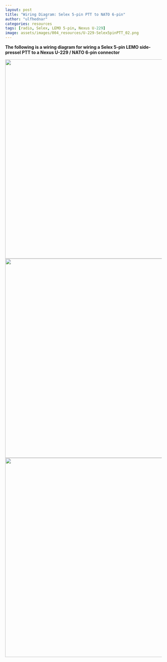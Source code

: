```yaml
---
layout: post
title: "Wiring Diagram: Selex 5-pin PTT to NATO 6-pin"
author: "ulfhednar"
categories: resources
tags: [radio, Selex, LEMO 5-pin, Nexus U-229]
image: assets/images/004_resources/U-229-Selex5pinPTT_02.png
---
```



**The following is a wiring diagram for wiring a Selex 5-pin LEMO side-pressel PTT to a Nexus U-229 / NATO 6-pin connector**


<div class="image-thumbnail">
	<a href="{{site.baseurl}}assets/images/004_resources/U-229-Selex5pinPTT.png">
		<img src="{{site.baseurl}}assets/images/004_resources/U-229-Selex5pinPTT.png" width="640"/>
	</a>
</div>


<div class="image-thumbnail">
	<a href="{{site.baseurl}}assets/images/004_resources/U-229-Selex5pinPTT_02.png">
		<img src="{{site.baseurl}}assets/images/004_resources/U-229-Selex5pinPTT_02.png" width="640"/>
	</a>
</div>


<div class="image-thumbnail">
	<a href="{{site.baseurl}}assets/images/004_resources/U-229-Selex5pinPTT_03.png">
		<img src="{{site.baseurl}}assets/images/004_resources/U-229-Selex5pinPTT_03.png" width="640"/>
	</a>
</div>